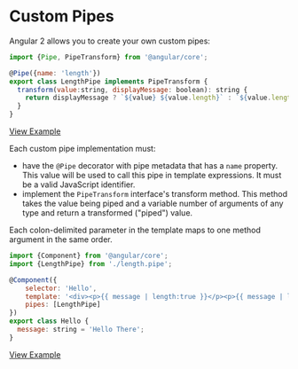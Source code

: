 # Custom Pipes #

Angular 2 allows you to create your own custom pipes:

```javascript
import {Pipe, PipeTransform} from '@angular/core';

@Pipe({name: 'length'})
export class LengthPipe implements PipeTransform {
  transform(value:string, displayMessage: boolean): string {
    return displayMessage ? `${value} ${value.length}` : `${value.length}`
  }
}
```
[View Example](http://plnkr.co/edit/32JQu9QHma84ej01g5iX?p=preview)

Each custom pipe implementation must:

* have the `@Pipe` decorator with pipe metadata that has a `name` property. This value will be used to
call this pipe in template expressions. It must be a valid JavaScript identifier.
* implement the `PipeTransform` interface's transform method. This method takes the value being piped
and a variable number of arguments of any type and return a transformed ("piped") value.

Each colon-delimited parameter in the template maps to one method argument in the same order.

```javascript
import {Component} from '@angular/core';
import {LengthPipe} from './length.pipe';

@Component({
	selector: 'Hello',
	template: '<div><p>{{ message | length:true }}</p><p>{{ message | length:false }}</p></div>',
	pipes: [LengthPipe]
})
export class Hello {
  message: string = 'Hello There';
}
```
[View Example](http://plnkr.co/edit/rw7qt6UaIqUMjE89MWDq?p=preview)
